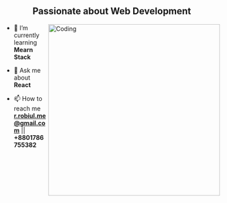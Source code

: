 


<h2 align="center">Passionate about Web Development</h3>
<img align="right" alt="Coding" width="400" src="https://cdn.dribbble.com/users/1162077/screenshots/3848914/programmer.gif"/>


- 🌱 I’m currently learning **Mearn Stack**

- 💬 Ask me about **React**

- 📫 How to reach me **r.robiul.me@gmail.com** || **+8801786755382**


